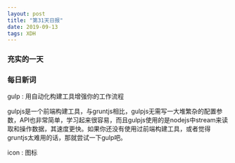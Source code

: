 ```yaml
---
layout: post
title: "第31天日报"
date: 2019-09-13
tags: XDH  
---
```


### 充实的一天

### 每日新词

gulp : 用自动化构建工具增强你的工作流程

gulpjs是一个前端构建工具，与gruntjs相比，gulpjs无需写一大堆繁杂的配置参数，API也非常简单，学习起来很容易，而且gulpjs使用的是nodejs中stream来读取和操作数据，其速度更快。如果你还没有使用过前端构建工具，或者觉得gruntjs太难用的话，那就尝试一下gulp吧。

icon : 图标

